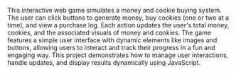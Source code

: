 This interactive web game simulates a money and cookie buying system. The user can click buttons to generate money, buy cookies (one or two at a time), 
and view a purchase log. Each action updates the user's total money, cookies, and the associated visuals of money and cookies. The game features a simple 
user interface with dynamic elements like images and buttons, allowing users to interact and track their progress in a fun and engaging way. This project 
demonstrates how to manage user interactions, handle updates, and display results dynamically using JavaScript.